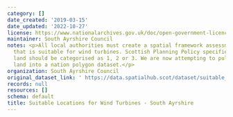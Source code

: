```yaml
---
category: []
date_created: '2019-03-15'
date_updated: '2022-10-27'
license: https://www.nationalarchives.gov.uk/doc/open-government-licence/version/3/
maintainer: South Ayrshire Council
notes: <p>All local authorities must create a spatial framework assessment of land
  that is suitable for wind turbines. Scottish Planning Policy specifies that the
  land should be categorised as 1, 2 or 3. We are now attempting to pull all of that
  land into a nation polygon dataset.</p>
organization: South Ayrshire Council
original_dataset_link: ' https://data.spatialhub.scot/dataset/suitable_locations_for_wind_turbines-sa'
records: null
resources: []
schema: default
title: Suitable Locations for Wind Turbines - South Ayrshire
---
```

